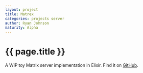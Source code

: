 ```yaml
---
layout: project
title: Matrex
categories: projects server
author: Ryan Johnson
maturity: Alpha
---
```



# {{ page.title }}
A WIP toy Matrix server implementation in Elixir. Find it on [GitHub](https://github.com/bismark/matrex).
